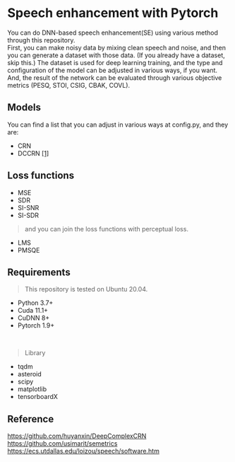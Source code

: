 # Speech enhancement with Pytorch
You can do DNN-based speech enhancement(SE) using various method through this repository.   
First, you can make noisy data by mixing clean speech and noise, and then you can generate a dataset with those data. (If you already have a dataset, skip this.) The dataset is used for deep learning training, and the type and configuration of the model can be adjusted in various ways, if you want. And, the result of the network can be evaluated through various objective metrics (PESQ, STOI, CSIG, CBAK, COVL).
   
## Models   
You can find a list that you can adjust in various ways at config.py, and they are:   
* CRN   
* DCCRN [[1]](https://arxiv.org/abs/2008.00264)  
   
## Loss functions   
* MSE   
* SDR   
* SI-SNR   
* SI-SDR   

> and you can join the loss functions with perceptual loss.   
* LMS
* PMSQE
   
## Requirements
> This repository is tested on Ubuntu 20.04.
* Python 3.7+
* Cuda 11.1+
* CuDNN 8+
* Pytorch 1.9+
<br>

> Library
* tqdm
* asteroid   
* scipy   
* matplotlib   
* tensorboardX   
   
## Reference   
https://github.com/huyanxin/DeepComplexCRN   
https://github.com/usimarit/semetrics     
https://ecs.utdallas.edu/loizou/speech/software.htm
